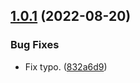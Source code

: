 ## [1.0.1](https://github.com/juniovitorino/frowea-ui/compare/v1.0.0...v1.0.1) (2022-08-20)


### Bug Fixes

* Fix typo. ([832a6d9](https://github.com/juniovitorino/frowea-ui/commit/832a6d9c39ddb6420fac01f9e0f019a456490fff))
